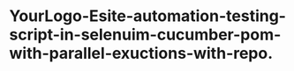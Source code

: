 # YourLogo-Esite-automation-testing-script-in-selenuim-cucumber-pom-with-parallel-exuctions-with-repo.